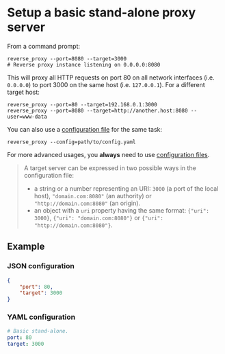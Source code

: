# Setup a basic stand-alone proxy server
From a command prompt:

``` shell
reverse_proxy --port=8080 --target=3000
# Reverse proxy instance listening on 0.0.0.0:8080
```

This will proxy all HTTP requests on port 80 on all network interfaces (i.e. `0.0.0.0`) to port 3000 on the same host (i.e. `127.0.0.1`). For a different target host:

``` shell
reverse_proxy --port=80 --target=192.168.0.1:3000
reverse_proxy --port=8080 --target=http://another.host:8080 --user=www-data
```

You can also use a [configuration file](configuration.md) for the same task:

``` shell
reverse_proxy --config=path/to/config.yaml
```

For more advanced usages, you **always** need to use [configuration files](configuration.md).

> A target server can be expressed in two possible ways in the configuration file:
> - a string or a number representing an URI: `3000` (a port of the local host), `"domain.com:8080"` (an authority) or `"http://domain.com:8080"` (an origin).
> - an object with a `uri` property having the same format: `{"uri": 3000}`, `{"uri": "domain.com:8080"}` or `{"uri": "http://domain.com:8080"}`.

## Example

### JSON configuration

``` json
{
	"port": 80,
	"target": 3000
}
```

### YAML configuration

``` yaml
# Basic stand-alone.
port: 80
target: 3000
```

